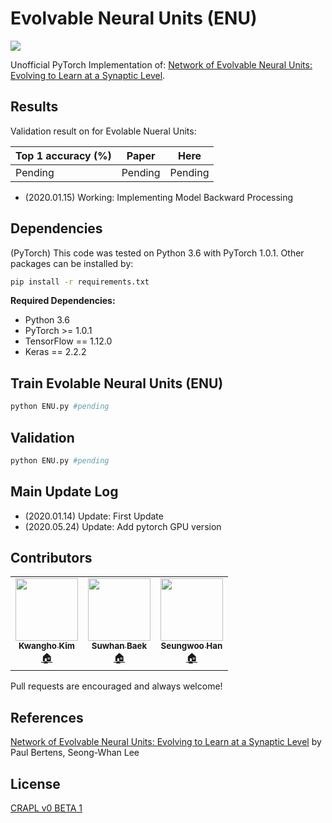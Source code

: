 # Evolvable Neural Units (ENU)

![](./assets/paper_main.png)

Unofficial PyTorch Implementation of:
[Network of Evolvable Neural Units: Evolving to Learn at a Synaptic Level](https://arxiv.org/abs/1912.07589).

## Results

Validation result on for Evolable Nueral Units:

| Top 1 accuracy (%)         | Paper | Here |
| -------------------------- | ----- | ---- |
| Pending | Pending  | Pending |

- (2020.01.15) Working: Implementing Model Backward Processing


## Dependencies

(PyTorch) This code was tested on Python 3.6 with PyTorch 1.0.1. Other packages can be installed by:
  
```bash
pip install -r requirements.txt
```

**Required Dependencies:**
- Python 3.6
- PyTorch >= 1.0.1 
- TensorFlow == 1.12.0
- Keras == 2.2.2

## Train Evolable Neural Units (ENU)
```bash
python ENU.py #pending
```

## Validation
```bash
python ENU.py #pending
```

## Main Update Log
- (2020.01.14) Update: First Update
- (2020.05.24) Update: Add pytorch GPU version

## Contributors

<!-- ALL-CONTRIBUTORS-LIST:START - Do not remove or modify this section -->
<!-- prettier-ignore-start -->
<!-- markdownlint-disable -->
<table>
  <tr>
    <td align="center"><a href="https://github.com/FKgk"><img src="https://avatars.githubusercontent.com/u/40608930?s=400&v=4" width="100px;" alt=""/><br /><sub><b>Kwangho Kim</b></sub></a><br /><a href="https://github.com/FKgk" title="Code">🏠</a></td>
    <td align="center"><a href="https://github.com/Lukious"><img src="https://avatars.githubusercontent.com/u/25575989?s=400&u=437fcddaf4c95fb18f583862322f22540c566696&v=4" width="100px;" alt=""/><br /><sub><b>Suwhan Baek</b></sub></a><br /><a href="https://github.com/Lukious" title="Code">🏠</a></td>
    <td align="center"><a href="https://github.com/Kaintels"><img src="https://avatars.githubusercontent.com/u/38157496?s=460&u=701d6896714d3551c20e1f46c15079f8e6630784&v=4" width="100px;" alt=""/><br /><sub><b>Seungwoo Han</b></sub></a><br /><a href="https://github.com/Kaintels" title="Code">🏠</a></td>
  </tr>
</table>

<!-- markdownlint-restore -->
<!-- prettier-ignore-end -->

<!-- ALL-CONTRIBUTORS-LIST:END -->

Pull requests are encouraged and always welcome!


## References
[Network of Evolvable Neural Units: Evolving to Learn at a Synaptic Level](https://arxiv.org/abs/1912.07589) by Paul Bertens, Seong-Whan Lee


## License
[CRAPL v0 BETA 1](http://matt.might.net/articles/crapl/)

